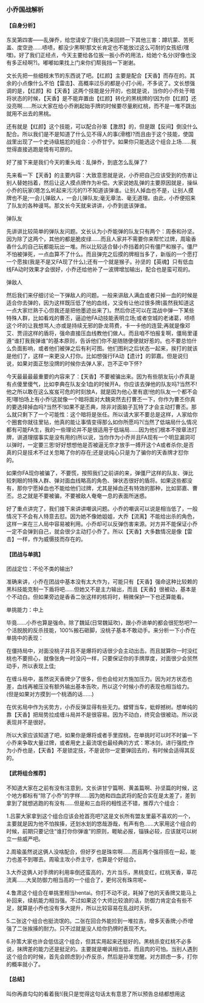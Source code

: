### 小乔国战解析

#### 【自身分析】

东吴第四害——乱弹乔，给您请安了!我们先来回顾一下其他三害：蹲坑蒙、苦死盖、度空逊……啧啧，都没少黑啊!那文长肯定也不能放过这么可耐的女孩纸(嘿嘿)。好了我们正经点，今天主要给各位扳一扳小乔的用法，给她个名分(好像也没有多正经啊?)。嘟嘟如果找上门来你们帮我挡一下谢谢。

文长先把一些细枝末节的东西说了吧。【红颜】主要是配合【天香】而存在的。其余的小点像什么不怕【雷击】、高概率过乐的都是小打小闹，不多说了。文长想强调的是，【红颜】和【天香】这两个技能是分开的，也就是说，当你的小乔处于暗将状态的时候，【天香】是不能弃置由【红颜】转化的黑桃牌的!因为你【红颜】还没亮啊……所以大家在给小乔刷起始手牌的时候要尽量刷红桃，而不是一堆不跳出就用不出去的黑桃。

还有就是【红颜】这个技能，可以配合孙笨【激昂】的，但是跟【反间】倒没什么配合。所以我们是不是知道了什么见不得人的事(滑稽)?而且由于这个技能，使国战里出现了一个史诗级尴尬的组合：小乔甘宁。如果你只能选这个组合上场……我觉得直接逃跑是情有可原的。

好了接下来是我们今天的重头戏：乱弹乔，到底怎么乱弹了?

先来看一下【天香】的主要内容：大致意思就是说，小乔把自己应该受到的伤害让别人替她挡着，然后让这人摸点牌作为补偿。大家说她乱弹的主要原因就是，操纵小乔的玩家(嗯怎么听起来污污的?)不知道该弹谁。让别人掉血也不是，让别人摸牌也不是;一会儿弹敌人，一会儿弹队友;毫无章法、毫无道理。由此，小乔便招来了队友的各种谩骂。那文长今天就来讲讲，小乔到底该弹谁。

弹队友

先讲讲比较简单的弹队友问题。文长认为小乔能弹的队友只有两个：周泰和孙坚。因为除了这两个，其他的都是脆皮绿……而且人家并不需要你来帮忙过牌，周瑜香香什么的自己玩都能玩出一堆。所以比较适合替小乔挡着的只有僵尸和猴子。僵尸不怕被弹死，一点血算不了什么。而且弹完之后摸的牌相当多了，新版的一个愿打一个愿挨(我是不是又FA现了什么);还有一个就是猴子。孙坚的【英魂】只有低血线FA动时效果才会很好，小乔还给他补了一波牌增加输出，配合也是蛮可观的。

弹敌人

然后我们来仔细讨论一下弹敌人的问题。一般来讲敌人满血或者只掉一血的时候是适合你去弹的，因为这样既压低了他的血线，又没有让他过很多牌(虽然我知道这一点大家烂熟于心但我还是把他墨迹出来了)。然后你还可以在混战中弹一下某些特殊人群，比如看戏的曹丕，逼迫他FA动技能表明立场;或者空城的老诸葛，啧啧这个坏的让我想骂人;亦或是持续无邪的卧龙蒋费，卡一卡他的连营;再就是像邓艾、贾诩这样的盾将，强命直接压血线教他们做人。而且咱不怕报复啊，僵局里谨遵“谁打我我弹谁”的基本原则，告诉他们你不是随随便便就好惹的。也不要总怕什么负面影响，或者他们被弹之后有利可图。他们图利之后状态一起来，挨打的就该是他们了，这样一来更没人打你。比如想强行FA动【遗计】的郭嘉。但是说归说，如果对面正愁没牌的时候你去弹人家，岂不正中下怀?

今天最最最最重要的内容来了：【天香】不要被骗出来。因为有些朋友玩小乔真是有点傻里傻气，比如李典在队友全1血的时候开A，你应该去弹他的队友吗?当然不!他之所以敢在这么岌岌可危的时刻放A，就是因为他心里有底!他的队友一个都不会死!哪怕场上有小乔!这就像一个暗将面对大魏突然去打曹丕一下，你作为曹丕你真的要选择掉血吗?当然不!如果不是丕典，除非对面脑子瓦特了才会主动打曹丕。那么就只剩下了一个可能性：这个暗将是张任。所以请大家不要总是这样，人家给你个圈套你就往里钻，他真的能让事情变得那么如你所愿吗?(当然了低端局什么情况都有可能FA生，我的一些理论并不是很适用于低端局……因为他们根本不按章法打牌，讲道理摆事实是没有用的)所以说，当你作为小乔并且FA现有一个明显漏洞可以弹时，一定要三思!好好想想他是否被逼无奈才放手一搏开这个A或者杀你;是否真的只是技术不过关忽略了你的存在;还是说纯心只是为了骗你的天香牌才怼你的。

如果你FA现你被骗了，不要慌，按照我们之前讲的来，弹僵尸这样的队友、弹比较刺眼的特殊人群、弹对面血线略高的角色、弹状态很好的盾将。如果这些都没有，那你宁愿掉血也不能给他们过牌，尤其是掉血还有特效的那种，比如郭嘉、曹丕。总之就是不要被骗，不要被敌人奄奄一息的表面所迷惑。

好了重点讲完了，我们接下来讲讲嘲讽问题。小乔的嘲讽可以说是相当低了，一般情况下不会有人特意去怼。因为她不像她姐姐，大乔【流离】不能给出杀的角色，这样一来在三人局中容易被利用。小乔却可以反弹伤害来源。对方并不能保证小乔一定不会弹到自己，就会很少主动打小乔了。所以【天香】大多数情况是像【雷击】一样，作为威慑技而存在的。

#### 【团战与单挑】

团战定位：不伦不类的输出?

准确来讲，小乔在团战中基本没有太大作为，可能只有【天香】强命这种比较赖的黑科技能克制一下盾将吧……但她又不是主力输出，而且【天香】很被动，基本是个不动白。但如果旁边是香香二张这样的核将时，稍微保护一下也还算能看。

单挑能力：中上

毕竟……小乔也算是强命。除了魏延(日常魏延吹)，跟小乔进单的都会很犯愁吧?一个活脱脱的反杀技能，100%搬石砸脚，没桃子基本不敢动手。来分析一下小乔在单挑中的表现：

在僵持局中，对面没桃子并且不是爆将的话很少会主动出击。而且就算你一时没红桃也不要担心，就像张角一时没闪一样，只要保证你的手牌厚度，对面很少会贸然动手，所以表现上佳;

在缠斗局中，虽然说天香牌少了很多，但也会给对方施加压力。因为对方状态也差，血线再被压没有额外输出基本告吹，所以这个时候小乔的表现也相当给力。(但是如果对方摸到一个桃酒的话……)

在优劣局中作为劣势方，小乔反弹显得有些无力。螳臂当车，蚍蜉撼树。想单纯的靠【天香】把局势拉成缠斗局并不是很容易。因为不动白，终究会很被动。所以说表现并不是很好。

所以大家应该知道了吧，如果你是爆将或者手里捏桃，在单挑时可以时不时骗一下小乔来争取大量过牌，或者用史上最流氓也最经典的方式：寒冰剑，进行强控;作为小乔也是，【天香】不是锁定技，不是说你一定要弹回去的，有时候会适得其反的。

#### 【武将组合推荐】

不知道大家在之前有没有注意到，文长讲甘宁篇啊、黄盖篇啊、孙坚篇的时候，这个地方都标有“除了小乔”的字样……因为她和四血武将的配合实在是太差了，差到拿到了就想逃跑的有没有……但是和三血将的相性还不错，推荐六个组合：

1.吕蒙大家拿到这个组合应该会抢首亮吧?这是文长所有盟友里最不喜欢的一个，主要就是因为他不怕挨揍，还划水划的悠哉游哉，有声有色……大家用这个组合的时候，前期只要记住“谁打你你弹谁”的原则，睚眦必报，锱铢必较，应该就可以树立一些威严吧。

2.周瑜虽然说这俩人没啥配合，但好歹也是珠帘啊……而且两个强将搭在一起，能力也差不到哪去。周瑜主攻小乔主守，也算是个好组合。

3.大乔这俩人对手牌的利用率倒还蛮高的，方片当乐，黑桃变红，红桃天香，草花流离……大吴防御力相当高的一个组合了，更何况有珠帘呢~

4.鲁肃这个组合在单挑里相当hentai。你打不动不说，耗掉了他的天香牌又能马上补回来，续航能力相当强。不过如果这个大师比较浪的话，防御力肯定会有些不足，就算是小乔也没有多大提升，所以比较容易在乱战时夭折。

5.二张这个组合也挺流氓的。二张在回合外能捡到一堆拉吉，增多天香牌;小乔增强了二张挨揍的耐力。只不过就是没人给你扔牌时表现不大。

6.孙策大家也许会低估这个组合，但其实用起来还挺好的。黑桃杀变红桃不必多说，抹牌差的能力还是挺足的。主要就是嘲讽相当低，而且肉的可怕。当别人遇到这个组合的时候，首先会顾虑到小乔反杀，然后是孙笨觉醒。对方顾虑一多，打你的概率就小了。

#### 【总结】

叫你再直勾勾的看着我!(我只是觉得这句话太有意思了所以预告总结都想用这